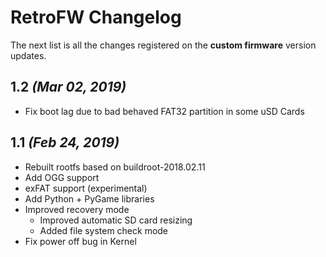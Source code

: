 # RetroFW Changelog

The next list is all the changes registered on the **custom firmware** version updates.

## 1.2 _(Mar 02, 2019)_
- Fix boot lag due to bad behaved FAT32 partition in some uSD Cards

## 1.1 _(Feb 24, 2019)_
- Rebuilt rootfs based on buildroot-2018.02.11
- Add OGG support
- exFAT support (experimental)
- Add Python + PyGame libraries
- Improved recovery mode
  - Improved automatic SD card resizing
  - Added file system check mode
- Fix power off bug in Kernel